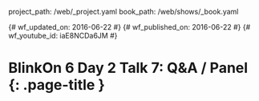 project_path: /web/_project.yaml
book_path: /web/shows/_book.yaml

{# wf_updated_on: 2016-06-22 #}
{# wf_published_on: 2016-06-22 #}
{# wf_youtube_id: iaE8NCDa6JM #}

# BlinkOn 6 Day 2 Talk 7: Q&A / Panel {: .page-title }


<div class="video-wrapper">
  <iframe class="devsite-embedded-youtube-video" data-video-id="iaE8NCDa6JM"
          data-autohide="1" data-showinfo="0" frameborder="0" allowfullscreen>
  </iframe>
</div>



